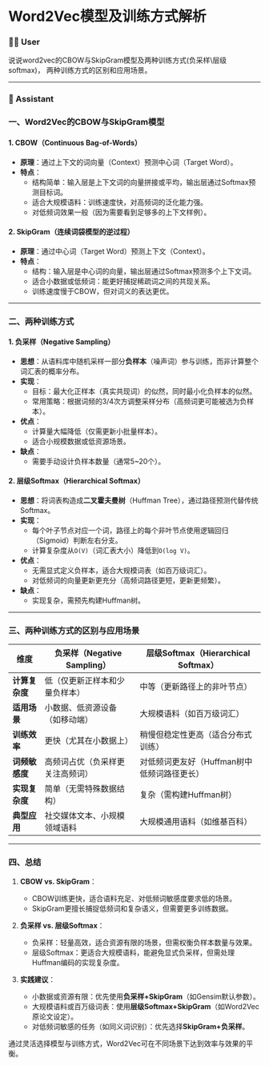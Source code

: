 # Word2Vec模型及训练方式解析

### 🧑‍💻 User

说说word2vec的CBOW与SkipGram模型及两种训练方式(负采样\层级softmax)， 两种训练方式的区别和应用场景。

---

### 🤖 Assistant

### 一、Word2Vec的CBOW与SkipGram模型

#### 1. **CBOW（Continuous Bag-of-Words）**
- **原理**：通过上下文的词向量（Context）预测中心词（Target Word）。
- **特点**：
  - 结构简单：输入层是上下文词的向量拼接或平均，输出层通过Softmax预测目标词。
  - 适合大规模语料：训练速度快，对高频词的泛化能力强。
  - 对低频词效果一般（因为需要看到足够多的上下文样例）。

#### 2. **SkipGram（连续词袋模型的逆过程）**
- **原理**：通过中心词（Target Word）预测上下文（Context）。
- **特点**：
  - 结构：输入层是中心词的向量，输出层通过Softmax预测多个上下文词。
  - 适合小数据或低频词：能更好捕捉稀疏词之间的共现关系。
  - 训练速度慢于CBOW，但对词义的表达更优。

---

### 二、两种训练方式

#### 1. **负采样（Negative Sampling）**
- **思想**：从语料库中随机采样一部分**负样本**（噪声词）参与训练，而非计算整个词汇表的概率分布。
- **实现**：
  - 目标：最大化正样本（真实共现词）的似然，同时最小化负样本的似然。
  - 常用策略：根据词频的3/4次方调整采样分布（高频词更可能被选为负样本）。
- **优点**：
  - 计算量大幅降低（仅需更新小批量样本）。
  - 适合小规模数据或低资源场景。
- **缺点**：
  - 需要手动设计负样本数量（通常5~20个）。

#### 2. **层级Softmax（Hierarchical Softmax）**
- **思想**：将词表构造成**二叉霍夫曼树**（Huffman Tree），通过路径预测代替传统Softmax。
- **实现**：
  - 每个叶子节点对应一个词，路径上的每个非叶节点使用逻辑回归（Sigmoid）判断左右分支。
  - 计算复杂度从`O(V)`（词汇表大小）降低到`O(log V)`。
- **优点**：
  - 无需显式定义负样本，适合大规模词表（如百万级词汇）。
  - 对低频词的向量更新更充分（高频词路径更短，更新更频繁）。
- **缺点**：
  - 实现复杂，需预先构建Huffman树。

---

### 三、两种训练方式的区别与应用场景

| **维度**               | **负采样（Negative Sampling）**                     | **层级Softmax（Hierarchical Softmax）**       |
|------------------------|---------------------------------------------------|---------------------------------------------|
| **计算复杂度**         | 低（仅更新正样本和少量负样本）                    | 中等（更新路径上的非叶节点）                |
| **适用场景**           | 小数据、低资源设备（如移动端）                    | 大规模语料（如百万级词汇）                  |
| **训练效率**           | 更快（尤其在小数据上）                            | 稍慢但稳定性更高（适合分布式训练）          |
| **词频敏感度**         | 高频词占优（负采样更关注高频词）                  | 对低频词更友好（Huffman树中低频词路径更长）  |
| **实现复杂度**         | 简单（无需特殊数据结构）                          | 复杂（需构建Huffman树）                     |
| **典型应用**           | 社交媒体文本、小规模领域语料                      | 大规模通用语料（如维基百科）                |

---

### 四、总结

1. **CBOW vs. SkipGram**：
   - CBOW训练更快，适合语料充足、对低频词敏感度要求低的场景。
   - SkipGram更擅长捕捉低频词和复杂语义，但需要更多训练数据。

2. **负采样 vs. 层级Softmax**：
   - 负采样：轻量高效，适合资源有限的场景，但需权衡负样本数量与效果。
   - 层级Softmax：更适合大规模语料，能避免显式负采样，但需处理Huffman编码的实现复杂度。

3. **实践建议**：
   - 小数据或资源有限：优先使用**负采样+SkipGram**（如Gensim默认参数）。
   - 大规模语料或百万级词表：使用**层级Softmax+SkipGram**（如Word2Vec原论文设定）。
   - 对低频词敏感的任务（如同义词识别）：优先选择**SkipGram+负采样**。

通过灵活选择模型与训练方式，Word2Vec可在不同场景下达到效率与效果的平衡。
